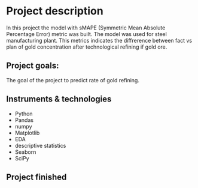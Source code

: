 # Project description
In this project the model with sMAPE (Symmetric Mean Absolute Percentage Error) metric was built. The model was used for steel manufacturing plant. This metrics indicates the diffrerence between fact vs plan of gold concentration after technological refining if gold ore.
## Project goals: 
The goal of the project to predict rate of gold refining.
## Instruments & technologies
- Python
- Pandas
- numpy
- Matplotlib
- EDA
- descriptive statistics
- Seaborn
- SciPy
## Project finished
